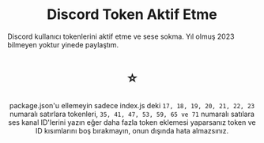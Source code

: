  <div align="center">

  # Discord Token Aktif Etme
  
</div>
Discord kullanıcı tokenlerini aktif etme ve sese sokma. Yıl olmuş 2023 bilmeyen yoktur yinede paylaştım.

   <div align="center">
   
 # ⭐

package.json'u ellemeyin sadece index.js deki ``17, 18, 19, 20, 21, 22, 23`` numaralı satırlara tokenleri,
``35, 41, 47, 53, 59, 65 ve 71`` numaralı satılara ses kanal ID'lerini yazın eğer daha fazla token eklemesi yaparsanız token ve ID kısımlarını boş bırakmayın, onun dışında hata almazsınız. 

